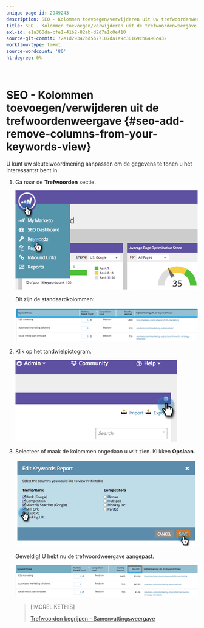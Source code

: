 ```yaml
---
unique-page-id: 2949243
description: SEO - Kolommen toevoegen/verwijderen uit uw trefwoordenweergave - Marketo-documenten - productdocumentatie
title: SEO - Kolommen toevoegen/verwijderen uit de trefwoordenweergave
exl-id: e1a360da-cfe1-41b2-82ab-d2d7a1c0e410
source-git-commit: 72e1d29347bd5b77107da1e9c30169cb6490c432
workflow-type: tm+mt
source-wordcount: '80'
ht-degree: 0%

---
```


# SEO - Kolommen toevoegen/verwijderen uit de trefwoordenweergave {#seo-add-remove-columns-from-your-keywords-view}

U kunt uw sleutelwoordmening aanpassen om de gegevens te tonen u het interessantst bent in.

1. Ga naar de **Trefwoorden** sectie.

   ![](assets/image2014-9-18-13-3a37-3a31.png)

   Dit zijn de standaardkolommen:

   ![](assets/image2014-9-18-13-3a37-3a36.png)

1. Klik op het tandwielpictogram.

   ![](assets/image2014-9-18-13-3a37-3a39.png)

1. Selecteer of maak de kolommen ongedaan u wilt zien. Klikken **Opslaan**.

   ![](assets/image2014-9-18-13-3a37-3a42.png)

   Geweldig! U hebt nu de trefwoordweergave aangepast.

   ![](assets/image2014-9-18-13-3a37-3a46.png)

   >[!MORELIKETHIS]
   >
   >[Trefwoorden begrijpen - Samenvattingsweergave](/help/marketo/product-docs/additional-apps/seo/keywords/seo-understanding-keywords.md)
